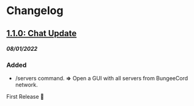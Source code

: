 # Changelog

## [1.1.0: Chat Update](https://github.com/Seface-Blocks/seface-server-selector)
##### 08/01/2022

### Added
- /servers command. **⇒** Open a GUI with all servers from BungeeCord network.

First Release 🎉